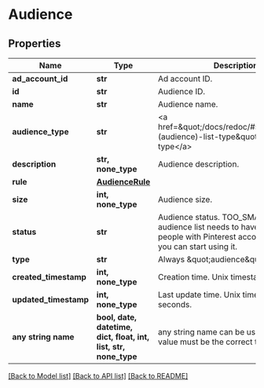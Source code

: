 # Audience


## Properties
Name | Type | Description | Notes
------------ | ------------- | ------------- | -------------
**ad_account_id** | **str** | Ad account ID. | [optional] 
**id** | **str** | Audience ID. | [optional] 
**name** | **str** | Audience name. | [optional] 
**audience_type** | **str** | &lt;a href&#x3D;\&quot;/docs/redoc/#section/Pinner-(audience)-list-type\&quot;&gt;Audience type&lt;/a&gt; | [optional] 
**description** | **str, none_type** | Audience description. | [optional] 
**rule** | [**AudienceRule**](AudienceRule.md) |  | [optional] 
**size** | **int, none_type** | Audience size. | [optional] 
**status** | **str** | Audience status. TOO_SMALL - Each audience list needs to have at least 100 people with Pinterest accounts before you can start using it. | [optional] 
**type** | **str** | Always \&quot;audience\&quot;. | [optional] 
**created_timestamp** | **int, none_type** | Creation time. Unix timestamp in seconds. | [optional] 
**updated_timestamp** | **int, none_type** | Last update time. Unix timestamp in seconds. | [optional] 
**any string name** | **bool, date, datetime, dict, float, int, list, str, none_type** | any string name can be used but the value must be the correct type | [optional]

[[Back to Model list]](../README.md#documentation-for-models) [[Back to API list]](../README.md#documentation-for-api-endpoints) [[Back to README]](../README.md)


